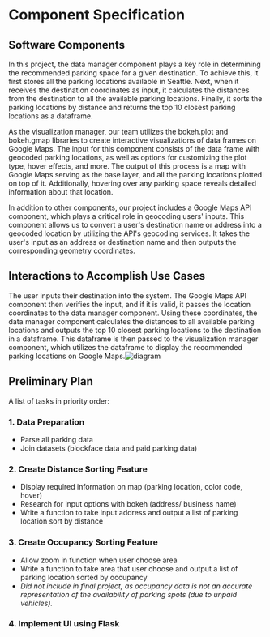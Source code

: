 # Component Specification

## Software Components
In this project, the data manager component plays a key role in determining the recommended parking space for a given destination. To achieve this, it first stores all the parking locations available in Seattle. Next, when it receives the destination coordinates as input, it calculates the distances from the destination to all the available parking locations. Finally, it sorts the parking locations by distance and returns the top 10 closest parking locations as a dataframe.

As the visualization manager, our team utilizes the bokeh.plot and bokeh.gmap libraries to create interactive visualizations of data frames on Google Maps. The input for this component consists of the data frame with geocoded parking locations, as well as options for customizing the plot type, hover effects, and more. The output of this process is a map with Google Maps serving as the base layer, and all the parking locations plotted on top of it. Additionally, hovering over any parking space reveals detailed information about that location.

In addition to other components, our project includes a Google Maps API component, which plays a critical role in geocoding users' inputs. This component allows us to convert a user's destination name or address into a geocoded location by utilizing the API's geocoding services. It takes the user's input as an address or destination name and then outputs the corresponding geometry coordinates.


## Interactions to Accomplish Use Cases 
The user inputs their destination into the system. The Google Maps API component then verifies the input, and if it is valid, it passes the location coordinates to the data manager component. Using these coordinates, the data manager component calculates the distances to all available parking locations and outputs the top 10 closest parking locations to the destination in a dataframe. This dataframe is then passed to the visualization manager component, which utilizes the dataframe to display the recommended parking locations on Google Maps.![diagram](https://user-images.githubusercontent.com/122236389/225102317-1a31ea71-9797-4475-9535-63bc04625712.jpg)



## Preliminary Plan 
A list of tasks in priority order:

### 1. Data Preparation
* Parse all parking data
* Join datasets (blockface data and paid parking data)

### 2. Create Distance Sorting Feature
* Display required information on map (parking location, color code, hover)
* Research for input options with bokeh (address/ business name)
* Write a function to take input address and output a list of parking location sort by distance

### 3. Create Occupancy Sorting Feature
* Allow zoom in function when user choose area
* Write a function to take area that user choose and output a list of parking location sorted by occupancy
* *Did not include in final project, as occupancy data is not an accurate representation of the availability of parking spots (due to unpaid vehicles).*

### 4. Implement UI using Flask
